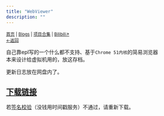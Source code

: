 ```yaml
---
title: "WebViewer"
description: ""
---
```

<small id="old_menu"><a href="/">首页</a> | <a href="/blogs">Blogs</a> | <a href="/Project">项目合集</a> | <a href="https://space.bilibili.com/1987247870">Bilibili↗</a><br><a href="../">←返回</a></small><br>

自己靠epl写的一个什么都不支持、基于`Chrome 51内核`的简易浏览器<br>
本来设计给虚拟机用的，放这存档。

更新日志放在网盘内了。

## [下载链接](https://pan.huang1111.cn/s/Lq6KH6)
若[签名校验](https://pan.huang1111.cn/s/KBDVCY)（没钱用时间戳服务）不通过，请重新下载。

<script src="https://unpkg.com/sober@0.3.2/dist/sober.min.js"></script><script src="https://rs.kdxiaoyi.top/res/scripts/js/md-newUI-render.js"></script>